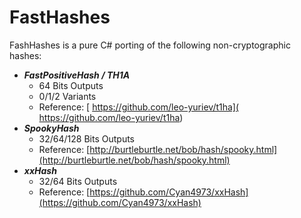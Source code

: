 # FastHashes

FashHashes is a pure C# porting of the following non-cryptographic hashes:

 - *__FastPositiveHash / TH1A__*
   - 64 Bits Outputs
   - 0/1/2 Variants
   - Reference: [ https://github.com/leo-yuriev/t1ha]( https://github.com/leo-yuriev/t1ha)
 - *__SpookyHash__*
   - 32/64/128 Bits Outputs
   - Reference: [http://burtleburtle.net/bob/hash/spooky.html](http://burtleburtle.net/bob/hash/spooky.html)
 - *__xxHash__*
   - 32/64 Bits Outputs
   - Reference: [https://github.com/Cyan4973/xxHash](https://github.com/Cyan4973/xxHash)

